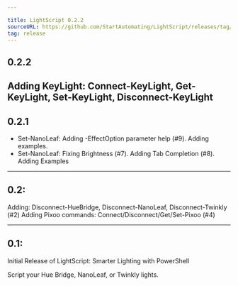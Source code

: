 ```yaml
---

title: LightScript 0.2.2
sourceURL: https://github.com/StartAutomating/LightScript/releases/tag/v0.2.2
tag: release
---
```

## 0.2.2
Adding KeyLight: Connect-KeyLight, Get-KeyLight, Set-KeyLight, Disconnect-KeyLight
---
## 0.2.1
* Set-NanoLeaf:  Adding -EffectOption parameter help (#9).  Adding examples.
* Set-NanoLeaf:  Fixing Brightness (#7).  Adding Tab Completion (#8).  Adding Examples
---
## 0.2:
Adding: Disconnect-HueBridge, Disconnect-NanoLeaf, Disconnect-Twinkly (#2)
Adding Pixoo commands: Connect/Disconnect/Get/Set-Pixoo (#4)

---
## 0.1:
Initial Release of LightScript:  Smarter Lighting with PowerShell

Script your Hue Bridge, NanoLeaf, or Twinkly lights.
